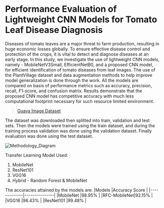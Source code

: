 # Performance Evaluation of Lightweight CNN Models for Tomato Leaf Disease Diagnosis

Diseases of tomato leaves are a major threat to farm production, resulting in huge economic losses globally. To ensure effective disease control and protection of the crops, it is vital to detect and diagnose diseases at an early stage. In this study, we investigate the use of lightweight CNN models, namely - MobileNetV3Small, EfficientNetB0, and a proposed CNN model, for efficient identification of tomato diseases from leaf images. The use of the PlantVillage dataset and data augmentation methods to help improve model generalization is done through the work. All the models are compared on basis of performance metrics such as accuracy, precision, recall, F1-score, and confusion matrix. Results demonstrate that the proposed CNN model has competitive accuracy with much less computational footprint necessary for such resource limited environment.

> [Guava Image Dataset](https://www.kaggle.com/datasets/asadullahgalib/guava-disease-dataset/data)

The dataset was downloaded then splitted into train, validation and test sets. Then the models were trained using the train dataset, and during the training process validation was done using the validation dataset. Finally evaluation was done using the test dataset.

![Methodology_Diagram](https://github.com/user-attachments/assets/85212db5-dabe-4ffe-8f86-1fdfc8f05720)


Transfer Learning Model Used:
1. MobileNet
2. ResNet101
3. VGG16
4. Hybrid - Random Forest & MobileNet

The accuracies attained by the models are:
|Models       |Accuracy Score |
|-------------|---------------|
|MobileNet    |98.95%         |
|RFC-MobileNet|92.15%         |
|VGG16        |98.43%         |
|ResNet101    |99.48%         |
